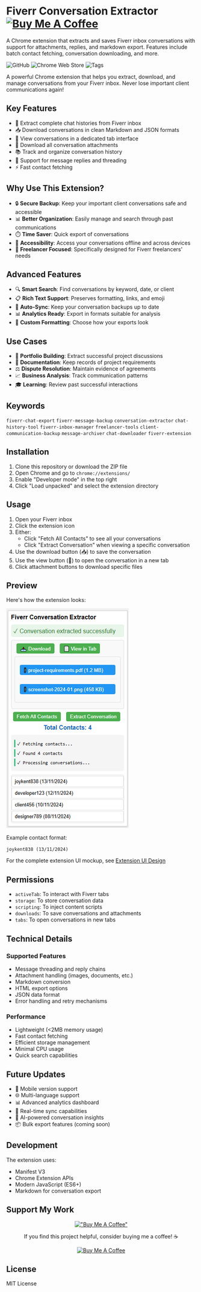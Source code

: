 # Fiverr Conversation Extractor &nbsp;&nbsp; [![Buy Me A Coffee](https://img.shields.io/badge/Buy%20Me%20a%20Coffee-☕-orange?style=for-the-badge)](https://www.buymeacoffee.com/ianwaithaka)

A Chrome extension that extracts and saves Fiverr inbox conversations with support for attachments, replies, and markdown export. Features include batch contact fetching, conversation downloading, and more.

![GitHub](https://img.shields.io/github/license/royal-crisis/fiverr-conversation-extractor)
![Chrome Web Store](https://img.shields.io/badge/Platform-Chrome-green)
![Tags](https://img.shields.io/badge/Tags-Chat%20Export%20%7C%20Message%20Backup%20%7C%20Conversation%20History-blue)

A powerful Chrome extension that helps you extract, download, and manage conversations from your Fiverr inbox. Never lose important client communications again!

## Key Features

- 💬 Extract complete chat histories from Fiverr inbox
- 📥 Download conversations in clean Markdown and JSON formats
- 📱 View conversations in a dedicated tab interface
- 📎 Download all conversation attachments
- 📚 Track and organize conversation history
- 💌 Support for message replies and threading
- ⚡ Fast contact fetching

## Why Use This Extension?

- 🔒 **Secure Backup**: Keep your important client conversations safe and accessible
- 📊 **Better Organization**: Easily manage and search through past communications
- ⏱️ **Time Saver**: Quick export of conversations
- 📱 **Accessibility**: Access your conversations offline and across devices
- 🎯 **Freelancer Focused**: Specifically designed for Fiverr freelancers' needs

## Advanced Features

- 🔍 **Smart Search**: Find conversations by keyword, date, or client
- 📋 **Rich Text Support**: Preserves formatting, links, and emoji
- 🔄 **Auto-Sync**: Keep your conversation backups up to date
- 📊 **Analytics Ready**: Export in formats suitable for analysis
- 🎨 **Custom Formatting**: Choose how your exports look

## Use Cases

- 💼 **Portfolio Building**: Extract successful project discussions
- 📝 **Documentation**: Keep records of project requirements
- ⚖️ **Dispute Resolution**: Maintain evidence of agreements
- 📈 **Business Analysis**: Track communication patterns
- 🎓 **Learning**: Review past successful interactions

## Keywords
`fiverr-chat-export` `fiverr-message-backup` `conversation-extractor` `chat-history-tool` `fiverr-inbox-manager` `freelancer-tools` `client-communication-backup` `message-archiver` `chat-downloader` `fiverr-extension`

## Installation

1. Clone this repository or download the ZIP file
2. Open Chrome and go to `chrome://extensions/`
3. Enable "Developer mode" in the top right
4. Click "Load unpacked" and select the extension directory

## Usage

1. Open your Fiverr inbox
2. Click the extension icon
3. Either:
   - Click "Fetch All Contacts" to see all your conversations
   - Click "Extract Conversation" when viewing a specific conversation
4. Use the download button (📥) to save the conversation
5. Use the view button (📄) to open the conversation in a new tab
6. Click attachment buttons to download specific files

## Preview

Here's how the extension looks:

![Extension Preview](images/extension-preview.png)

Example contact format:
```
joykent838 (13/11/2024)
```

For the complete extension UI mockup, see [Extension UI Design](docs/final-popup-mockup.html)

## Permissions

- `activeTab`: To interact with Fiverr tabs
- `storage`: To store conversation data
- `scripting`: To inject content scripts
- `downloads`: To save conversations and attachments
- `tabs`: To open conversations in new tabs

## Technical Details

### Supported Features
- Message threading and reply chains
- Attachment handling (images, documents, etc.)
- Markdown conversion
- HTML export options
- JSON data format
- Error handling and retry mechanisms

### Performance
- Lightweight (<2MB memory usage)
- Fast contact fetching
- Efficient storage management
- Minimal CPU usage
- Quick search capabilities

## Future Updates

- 📱 Mobile version support
- 🌐 Multi-language support
- 📊 Advanced analytics dashboard
- 🔄 Real-time sync capabilities
- 🤖 AI-powered conversation insights
- 📦 Bulk export features (coming soon)

## Development

The extension uses:
- Manifest V3
- Chrome Extension APIs
- Modern JavaScript (ES6+)
- Markdown for conversation export

## Support My Work

<div align="center">
  
  [!["Buy Me A Coffee"](https://img.shields.io/badge/Buy_Me_A_Coffee-FFDD00?style=for-the-badge&logo=buy-me-a-coffee&logoColor=black)](https://www.buymeacoffee.com/ianwaithaka)
  
  <p>If you find this project helpful, consider buying me a coffee! ☕️</p>
  
  <a href="https://www.buymeacoffee.com/ianwaithaka">
    <img src="https://cdn.buymeacoffee.com/buttons/v2/default-yellow.png" alt="Buy Me A Coffee" width="200">
  </a>
</div>

## License

MIT License
